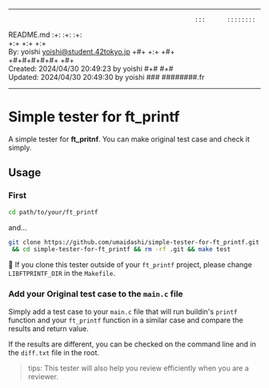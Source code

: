 ****************************************************************************
                                                                            
                                                        :::      ::::::::   
   README.md                                          :+:      :+:    :+:   
                                                    +:+ +:+         +:+     
   By: yoishi <yoishi@student.42tokyo.jp>         +#+  +:+       +#+        
                                                +#+#+#+#+#+   +#+           
   Created: 2024/04/30 20:49:23 by yoishi            #+#    #+#             
   Updated: 2024/04/30 20:49:30 by yoishi           ###   ########.fr       
                                                                            
****************************************************************************

# Simple tester for ft_printf

A simple tester for **ft_pritnf**.
You can make original test case and check it simply.

## Usage

### First

```bash
cd path/to/your/ft_printf
```

and...

```bash
git clone https://github.com/umaidashi/simple-tester-for-ft_printf.git \
 && cd simple-tester-for-ft_printf && rm -rf .git && make test
```

🚨 If you clone this tester outside of your `ft_printf` project, please change `LIBFTPRINTF_DIR` in the `Makefile`.

### Add your **Original** test case to the `main.c` file

Simply add a test case to your `main.c` file that will run buildin's `printf` function and your `ft_printf` function in a similar case and compare the results and return value.

If the results are different, you can be checked on the command line and in the `diff.txt` file in the root.

> tips: This tester will also help you review efficiently when you are a reviewer.
